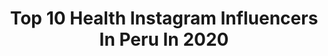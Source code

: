 ---
title: Top 10 Health Instagram Influencers In Peru In 2020
description: >-
  Find top health Instagram influencers in Peru in 2020. Most popular hashtags: #motivation #love #peru.
platform: Instagram
hits: 54
text_top: Identify the best Instagram influencers on inBeat.
text_bottom: Our search engine has 54 Instagram influencers like this in Peru for you to pitch.
profiles:
  - username: "brisabraunl"
    fullname: >-
      Brisa Braun
    bio: >-
      <create your own happiness> 🌿 Healthy lifestyle 📍 Trujillo, Perú 💚 Feminista 💜 DM/Email for Collabs
    location: "Peru"
    followers: 6979
    engagement: 1486
    commentsToLikes: 0.046136
    id: ck6ti4oe401570j71jif3dfqp
    verified: false
    hashtags: "#fitnessmotivation, #feelingblessed, #love, #nature"
  - username: "andreaalmarzacerpa"
    fullname: >-
      Andrea Almarza
    bio: >-
      Karate Athlete|🥉Panam Lima ’19 🥇x4 Panamerican Championship 🥇x5 South American Championship 🥉x2 Karate 1 Serie A Sport & Healthy Life🌱 📍Lima, Perú
    location: "Peru"
    followers: 10768
    engagement: 962
    commentsToLikes: 0.022447
    id: ck8t7wjili7d60j78hvg9rvy0
    verified: false
    hashtags: "#karateshotokan, #karatelife, #training, #wkf"
  - username: "aleventuro"
    fullname: >-
      Alexandra Venturo
    bio: >-
      Mami de Aria 👼🏽💓 Pastelera y Cocinera Fundadora y Creadora de @laneverafit Healthy Lifestyle💚 ♏️ Scorpio 👁
    location: "Peru"
    followers: 45909
    engagement: 458
    commentsToLikes: 0.012655
    id: ck6tisb7j1bsv0j718bgp7ozy
    verified: false
    hashtags: "#mybaby, #momlife, #babya, #babygirl"
  - username: "claudialb01"
    fullname: >-
      Maria Claudia Lastarria
    bio: >-
      📍Lima, Perú 🇵🇪 26/08 🎉 @trendsinnovation 🏃🏽‍♀️🛍 @believebymc 👗 Healthy Lifestyle 🏋🏽‍♀️🍏 Estudiante de la UL 📚 Paz y Amor ❤️
    location: "Peru"
    followers: 523669
    engagement: 367
    commentsToLikes: 0.016931
    id: ck8tczb9i19h00j785npmxguo
    verified: false
    hashtags: "#birthdaygirl, #happybirthday, #hbtome, #happy"
  - username: "alecabani"
    fullname: >-
      𝐀𝐥𝐞𝐱 𝐂𝐚𝐛𝐚𝐧𝐢𝐥𝐥𝐚𝐬
    bio: >-
      🌸|Healthy lifestyle 🔜| Fashion designer 🌻|Smart women can achieve everything 🌿@talezza.healthymarket 🍑@holypeach.peru
    location: "Peru"
    followers: 9514
    engagement: 673
    commentsToLikes: 0.038067
    id: ckap4eoqc71bz0i78zsybyr8w
    verified: false
    hashtags: "#nuncam, #estecongresonomerepresenta"
  - username: "ximehoyosp"
    fullname: >-
      Xime hoyos
    bio: >-
      📍Peru 🥗Healthy lifestyle 🎭Actriz, conductora 🏆bikini IFBB PRO Founder @ibella.ama @xiprofitperu @lainap.pe
    location: "Peru"
    followers: 1624917
    engagement: 144
    commentsToLikes: 0.003367
    id: ck13dc3sf4p7m0i191bbtv51g
    verified: true
    hashtags: "#quelosastrosteseanpropicios, #sunset, #mancora, #35mm"
  - username: "healthy_pleasure"
    fullname: >-
      𝗦𝘆𝗹𝘃𝗶𝗮 𝗥𝗼𝗱𝗿𝗶𝗴𝘂𝗲𝘇 𝗩𝗲𝗹𝗲𝘇
    bio: >-
      Nutricionista, Raw food chef Plant based diet & Healthy lifestyle🌱 y ✈️ 🇵🇪 Consultas online w e b ￬
    location: "Peru"
    followers: 55493
    engagement: 195
    commentsToLikes: 0.100407
    id: ck5zlrnnbl9gc0i14k1khb4zx
    verified: true
    hashtags: "#plantbasedrecipe, #nutricion, #plantbased, #healthypleasure"
  - username: "andresbatistar"
    fullname: >-
      Andrés Batista
    bio: >-
      panamá 🗺 cantante 🎙 | actor 🎬 | healthy lifestyle 🍏
    location: "Peru"
    followers: 2596
    engagement: 1600
    commentsToLikes: 0.047505
    id: ck13brellwt5w0i19otp5dl9l
    verified: false
    hashtags: "#stayhome, #panama, #comedy, #tiktok"
  - username: "veggienellaa"
    fullname: >-
      Antonella Massé
    bio: >-
      Estilo de vida saludable || Med student Miss Teen Sudamerica Internacional 3ra ed. Miss Teen Sudamerica Perú 2018
    location: "Peru"
    followers: 18941
    engagement: 627
    commentsToLikes: 0.032717
    id: ck5q3ih2vkw4r0i118c32t6ll
    verified: false
    hashtags: "#artesmarciales, #fit, #workout, #girl"
  - username: "l.abustamante"
    fullname: >-
      𝖵𝖺𝗅𝖾𝗇𝗍𝗂𝗇𝖺
    bio: >-
      📍ʟɪᴍᴀ-ᴘᴇʀᴜ ➟🥗 𝐇𝐞𝐚𝐥𝐭𝐡𝐲 𝐥𝐢𝐟𝐞𝐬𝐭𝐲𝐥𝐞 ➟👩🏼‍🍳 𝙵𝚒𝚝-𝚁𝚎𝚌𝚒𝚙𝚎𝚜// 𝗆𝖾𝗃𝗈𝗋𝖺𝗇𝖽𝗈 𝗁𝖺𝖻𝗂𝗍𝗈𝗌 🍋 Tu dia empieza escogiendo lo mejor para tu salud 🌱
    location: "Peru"
    followers: 9427
    engagement: 1161
    commentsToLikes: 0.044000
    id: ckf5uvyc4mjvn0j23ajtolpot
    verified: false
    hashtags: "#gym, #healthy, #eat, #bodybuilding"
---